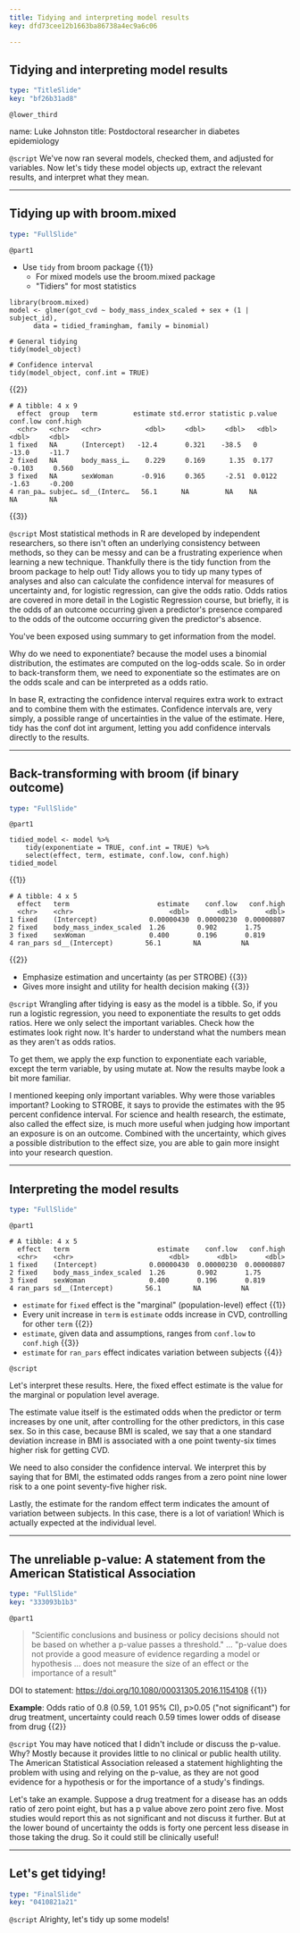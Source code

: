 ```yaml
---
title: Tidying and interpreting model results
key: dfd73cee12b1663ba86738a4ec9a6c06

---
```

## Tidying and interpreting model results

```yaml
type: "TitleSlide"
key: "bf26b31ad8"
```

`@lower_third`

name: Luke Johnston
title: Postdoctoral researcher in diabetes epidemiology


`@script`
We've now ran several models, checked them, and adjusted for variables. Now let's tidy these model objects up, extract the relevant results, and interpret what they mean.

---
## Tidying up with broom.mixed

```yaml
type: "FullSlide"
```

`@part1`
- Use `tidy` from broom package {{1}}
    - For mixed models use the broom.mixed package
    - "Tidiers" for most statistics

```{r}
library(broom.mixed)
model <- glmer(got_cvd ~ body_mass_index_scaled + sex + (1 | subject_id),
      data = tidied_framingham, family = binomial)
      
# General tidying
tidy(model_object)

# Confidence interval
tidy(model_object, conf.int = TRUE)
```
{{2}}

```
# A tibble: 4 x 9
  effect  group   term         estimate std.error statistic p.value conf.low conf.high
  <chr>   <chr>   <chr>           <dbl>     <dbl>     <dbl>   <dbl>    <dbl>     <dbl>
1 fixed   NA      (Intercept)   -12.4       0.321    -38.5   0       -13.0     -11.7  
2 fixed   NA      body_mass_i…    0.229     0.169      1.35  0.177    -0.103     0.560
3 fixed   NA      sexWoman       -0.916     0.365     -2.51  0.0122   -1.63     -0.200
4 ran_pa… subjec… sd__(Interc…   56.1      NA         NA    NA        NA        NA    
```
{{3}}


`@script`
Most statistical methods in R are developed by independent researchers, so there isn't often an underlying consistency between methods, so they can be messy and can be a frustrating experience when learning a new technique. Thankfully there is the tidy function from the broom package to help out! Tidy allows you to tidy up many types of analyses and also can calculate the confidence interval for measures of uncertainty and, for logistic regression, can give the odds ratio. Odds ratios are covered in more detail in the Logistic Regression course, but briefly, it is the odds of an outcome occurring given a predictor's presence compared to the odds of the outcome occurring given the predictor's absence.

You've been exposed using summary to get information from the model.

Why do we need to exponentiate? because the model uses a binomial distribution, the estimates are computed on the log-odds scale. So in order to back-transform them, we need to exponentiate so the estimates are on the odds scale and can be interpreted as a odds ratio.

In base R, extracting the confidence interval requires extra work to extract and to combine them with the estimates. Confidence intervals are, very simply, a possible range of uncertainties in the value of the estimate. Here, tidy has the conf dot int argument, letting you add confidence intervals directly to the results.


---
## Back-transforming with broom (if binary outcome)

```yaml
type: "FullSlide"
```

`@part1`

```{r}
tidied_model <- model %>%
    tidy(exponentiate = TRUE, conf.int = TRUE) %>%
    select(effect, term, estimate, conf.low, conf.high)
tidied_model
```
{{1}}

```
# A tibble: 4 x 5
  effect   term                      estimate    conf.low   conf.high
  <chr>    <chr>                        <dbl>       <dbl>       <dbl>
1 fixed    (Intercept)             0.00000430  0.00000230  0.00000807
2 fixed    body_mass_index_scaled  1.26        0.902       1.75      
3 fixed    sexWoman                0.400       0.196       0.819     
4 ran_pars sd__(Intercept)        56.1        NA          NA         
``` 
{{2}}

- Emphasize estimation and uncertainty (as per STROBE) {{3}}
- Gives more insight and utility for health decision making {{3}}

`@script`
Wrangling after tidying is easy as the model is a tibble. So, if you run a logistic regression, you need to exponentiate the results to get odds ratios. Here we only select the important variables. Check how the estimates look right now. It's harder to understand what the numbers mean as they aren't as odds ratios.

To get them, we apply the exp function to exponentiate each variable, except the term variable, by using mutate at. Now the results maybe look a bit more familiar.

I mentioned keeping only important variables. Why were those variables important? Looking to STROBE, it says to provide the estimates with the 95 percent confidence interval. For science and health research, the estimate, also called the effect size, is much more useful when judging how important an exposure is on an outcome. Combined with the uncertainty, which gives a possible distribution to the effect size, you are able to gain more insight into your research question.

---
## Interpreting the model results

```yaml
type: "FullSlide"
```

`@part1`

```
# A tibble: 4 x 5
  effect   term                      estimate    conf.low   conf.high
  <chr>    <chr>                        <dbl>       <dbl>       <dbl>
1 fixed    (Intercept)             0.00000430  0.00000230  0.00000807
2 fixed    body_mass_index_scaled  1.26        0.902       1.75      
3 fixed    sexWoman                0.400       0.196       0.819     
4 ran_pars sd__(Intercept)        56.1        NA          NA         
``` 

- `estimate` for `fixed` effect is the "marginal" (population-level) effect {{1}} 
- Every unit increase in `term` is `estimate` odds increase in CVD, controlling 
for other `term` {{2}}
- `estimate`, given data and assumptions, ranges from `conf.low` to `conf.high` {{3}}
- `estimate` for `ran_pars` effect indicates variation between subjects {{4}}

`@script`

Let's interpret these results. Here, the fixed effect estimate is the value for the marginal or population level average.

The estimate value itself is the estimated odds when the predictor or term increases by one unit, after controlling for the other predictors, in this case sex. So in this case, because BMI is scaled, we say that a one standard deviation increase in BMI is associated with a one point twenty-six times higher risk for getting CVD.

We need to also consider the confidence interval. We interpret this by saying that for BMI, the estimated odds ranges from a zero point nine lower risk to a one point seventy-five higher risk.

Lastly, the estimate for the random effect term indicates the amount of variation between subjects. In this case, there is a lot of variation! Which is actually expected at the individual level.


---
## The unreliable p-value: A statement from the American Statistical Association

```yaml
type: "FullSlide"
key: "333093b1b3"
```

`@part1`
> "Scientific conclusions and business or policy decisions should not be based on whether a p-value passes a threshold."  ...
> "p-value does not provide a good measure of evidence regarding a model or hypothesis ... does not measure the size of an effect or the importance of a result"

DOI to statement: https://doi.org/10.1080/00031305.2016.1154108 {{1}}

**Example**: Odds ratio of 0.8 (0.59, 1.01 95% CI), p>0.05 ("not significant") for drug treatment, uncertainty could reach 0.59 times lower odds of disease from drug {{2}}


`@script`
You may have noticed that I didn't include or discuss the p-value. Why? Mostly because it provides little to no clinical or public health utility. The American Statistical Association released a statement highlighting the problem with using and relying on the p-value, as they are not good evidence for a hypothesis or for the importance of a study's findings.

Let's take an example. Suppose a drug treatment for a disease has an odds ratio of zero point eight, but has a p value above zero point zero five. Most studies would report this as not significant and not discuss it further. But at the lower bound of uncertainty the odds is forty one percent less disease in those taking the drug. So it could still be clinically useful!


---
## Let's get tidying!

```yaml
type: "FinalSlide"
key: "0410821a21"
```

`@script`
Alrighty, let's tidy up some models!

